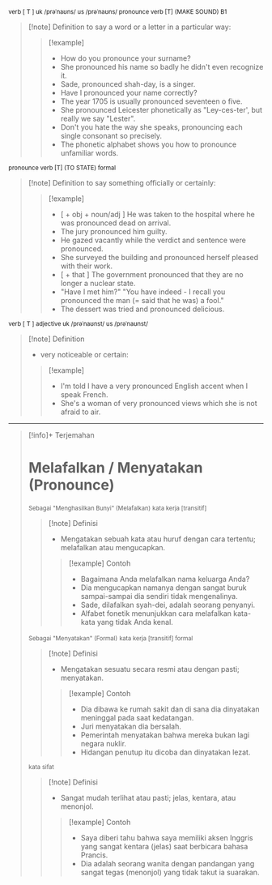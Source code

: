 <small>
verb [ T ]
uk  /prəˈnaʊns/ us  /prəˈnaʊns/
pronounce verb [T] (MAKE SOUND)
B1
</small>

>[!note] Definition
to say a word or a letter in a particular way:
> > [!example] 
> > - How do you pronounce your surname?
> > - She pronounced his name so badly he didn't even recognize it.
> > - Sade, pronounced shah-day, is a singer.
> > - Have I pronounced your name correctly?
> > - The year 1705 is usually pronounced seventeen o five.
> > - She pronounced Leicester phonetically as "Ley-ces-ter', but really we say "Lester".
> > - Don't you hate the way she speaks, pronouncing each single consonant so precisely.
> > - The phonetic alphabet shows you how to pronounce unfamiliar words.


<small>
pronounce verb [T] (TO STATE)
formal
</small>

>[!note] Definition
to say something officially or certainly:
> > [!example] 
> > - [ + obj + noun/adj ] He was taken to the hospital where he was pronounced dead on arrival.
> > - The jury pronounced him guilty.
> > - He gazed vacantly while the verdict and sentence were pronounced.
> > - She surveyed the building and pronounced herself pleased with their work.
> > - [ + that ] The government pronounced that they are no longer a nuclear state.
> > - "Have I met him?" "You have indeed - I recall you pronounced the man (= said that he was) a fool."
> > - The dessert was tried and pronounced delicious.

<small>
verb [ T ]
adjective
uk  /prəˈnaʊnst/ us  /prəˈnaʊnst/
</small>

>[!note] Definition
>-  very noticeable or certain:
> > [!example] 
> > - I'm told I have a very pronounced English accent when I speak French.
> > - She's a woman of very pronounced views which she is not afraid to air.

---

>[!info]+ Terjemahan
> # Melafalkan / Menyatakan (Pronounce)
><small>Sebagai "Menghasilkan Bunyi" (Melafalkan)</small>
><small>kata kerja [transitif]</small>
> > [!note] Definisi
> > - Mengatakan sebuah kata atau huruf dengan cara tertentu; melafalkan atau mengucapkan.
> > > [!example] Contoh
> > > - Bagaimana Anda melafalkan nama keluarga Anda?
> > > - Dia mengucapkan namanya dengan sangat buruk sampai-sampai dia sendiri tidak mengenalinya.
> > > - Sade, dilafalkan syah-dei, adalah seorang penyanyi.
> > > - Alfabet fonetik menunjukkan cara melafalkan kata-kata yang tidak Anda kenal.
>
><small>Sebagai "Menyatakan" (Formal)</small>
><small>kata kerja [transitif] formal</small>
> > [!note] Definisi
> > - Mengatakan sesuatu secara resmi atau dengan pasti; menyatakan.
> > > [!example] Contoh
> > > - Dia dibawa ke rumah sakit dan di sana dia dinyatakan meninggal pada saat kedatangan.
> > > - Juri menyatakan dia bersalah.
> > > - Pemerintah menyatakan bahwa mereka bukan lagi negara nuklir.
> > > - Hidangan penutup itu dicoba dan dinyatakan lezat.
>
><small>kata sifat</small>
> > [!note] Definisi
> > - Sangat mudah terlihat atau pasti; jelas, kentara, atau menonjol.
> > > [!example] Contoh
> > > - Saya diberi tahu bahwa saya memiliki aksen Inggris yang sangat kentara (jelas) saat berbicara bahasa Prancis.
> > > - Dia adalah seorang wanita dengan pandangan yang sangat tegas (menonjol) yang tidak takut ia suarakan.